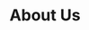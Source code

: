 ---
layout: child_layout/about_us
title: About Us
permalink: /about-us/
hero: null

body_col_1: <p>We are named after the small and nimble boat ‘Tom Thumb’ that explorers Bass and Flinders built to investigate the tributaries around the Australian coastline. Just like Bass and Flinders, we aspire to delve into our clients’ business to develop inspiring strategies and creative ideas that will bring their vision to life.</p><p>We work with company leaders and through our business and brand acumen, best marketing practices and creative knowledge we deliver targeted and effective strategies to solve their challenges.</p>

body_col_2: <p>We are an independent consultancy collaborating with our supporting partners. We’re all great friends who are all leaders in their individual fields. Each of our clients work directly with at least one of our directors. This reflects our ethos that great work is born from passion, intelligence and personal commitment.</p><p>OUR GOAL is your success. This is our greatest passion. Our goal is to build trust and develop the working relationship with our clients that will inspire results. We know the more we learn and improve the greater our clients’ success will be.</p>
---
